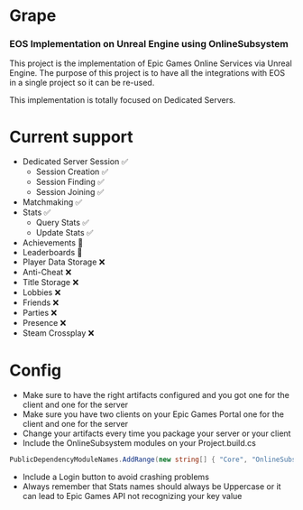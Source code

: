 # Grape
### EOS Implementation on Unreal Engine using OnlineSubsystem

This project is the implementation of Epic Games Online Services via Unreal Engine.
The purpose of this project is to have all the integrations with EOS in a single project so it can be re-used.

This implementation is totally focused on Dedicated Servers.

# Current support

- Dedicated Server Session ✅
  - Session Creation ✅
  - Session Finding ✅
  - Session Joining ✅
- Matchmaking ✅
- Stats ✅
   - Query Stats ✅
   - Update Stats ✅
- Achievements 🚧
- Leaderboards 🚧
- Player Data Storage ❌
- Anti-Cheat ❌
- Title Storage ❌
- Lobbies ❌
- Friends ❌
- Parties ❌
- Presence ❌
- Steam Crossplay ❌

# Config

- Make sure to have the right artifacts configured and you got one for the client and one for the server
- Make sure you have two clients on your Epic Games Portal one for the client and one for the server
- Change your artifacts every time you package your server or your client
- Include the OnlineSubsystem modules on your Project.build.cs
  
 ```C# 
 PublicDependencyModuleNames.AddRange(new string[] { "Core", "OnlineSubsystem", "OnlineSubsystemEOS", "OnlineSubsystemUtils", "CoreUObject", "Engine", "InputCore", "HeadMountedDisplay", "EnhancedInput" });
```

- Include a Login button to avoid crashing problems
- Always remember that Stats names should always be Uppercase or it can lead to Epic Games API not recognizing your key value

